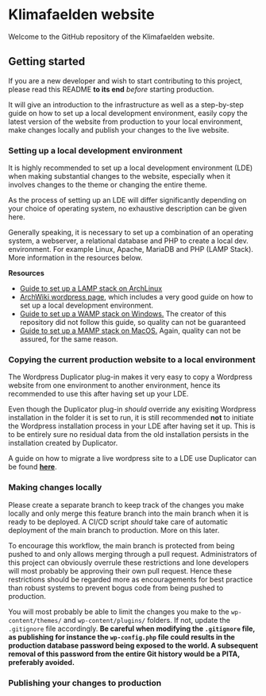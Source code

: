 # Klimafaelden website

Welcome to the GitHub repository of the Klimafaelden website.

## Getting started

If you are a new developer and wish to start contributing to this project, please read this README **to its end** *before* starting production. 

It will give an introduction to the infrastructure as well as a step-by-step guide on how to set up a local development environment, easily copy the latest version of the website from production to your local environment, make changes locally and publish your changes to the live website.

### Setting up a local development environment

It is highly recommended to set up a local development environment (LDE) when making substantial changes to the website, especially when it involves changes to the theme or changing the entire theme.

As the process of setting up an LDE will differ significantly depending on your choice of operating system, no exhaustive description can be given here.

Generally speaking, it is necessary to set up a combination of an operating system, a webserver, a relational database and PHP to create a local dev. environment. For example Linux, Apache, MariaDB and PHP (LAMP Stack). More information in the resources below.

**Resources**

* [Guide to set up a LAMP stack on ArchLinux](https://computingforgeeks.com/how-setup-wordpress-on-arch-linux/)
* [ArchWiki wordpress page](https://wiki.archlinux.org/title/Wordpress#Installation), which includes a very good guide on how to set up a local development environment.
* [Guide to set up a WAMP stack on Windows.](https://www.wpbeginner.com/wp-tutorials/how-to-install-wordpress-on-your-windows-computer-using-wamp/) The creator of this repository did not follow this guide, so quality can not be guaranteed
* [Guide to set up a MAMP stack on MacOS.](https://www.wpbeginner.com/wp-tutorials/how-to-install-wordpress-locally-on-mac-using-mamp/) Again, quality can not be assured, for the same reason.

### Copying the current production website to a local environment

The Wordpress Duplicator plug-in makes it very easy to copy a Wordpress website from one environment to another environment, hence its recommended to use this after having set up your LDE. 

Even though the Duplicator plug-in *should* override any exisiting Wordpress installation in the folder it is set to run, it is still recommended **not** to initiate the Wordpress installation process in your LDE after having set it up. This is to be entirely sure no residual data from the old installation persists in the installation created by Duplicator.

A guide on how to migrate a live wordpress site to a LDE use Duplicator can be found [**here**](https://www.wpbeginner.com/wp-tutorials/how-to-move-live-wordpress-site-to-local-server/).

### Making changes locally

Please create a separate branch to keep track of the changes you make locally and only merge this feature branch into the main branch when it is ready to be deployed. A CI/CD script *should* take care of automatic deployment of the main branch to production. More on this later.

To encourage this workflow, the main branch is protected from being pushed to and only allows merging through a pull request. Administrators of this project can obviously overrule these restrictions and lone developers will most probably be approving their own pull request. Hence these restrictions should be regarded more as encouragements for best practice than robust systems to prevent bogus code from being pushed to production.

You will most probably be able to limit the changes you make to the `wp-content/themes/` and `wp-content/plugins/` folders. If not, update the `.gitignore` file accordingly. **Be careful when modifying the `.gitignore` file, as publishing for instance the `wp-config.php` file could results in the production database password being exposed to the world. A subsequent removal of this password from the entire Git history would be a PITA, preferably avoided.**

### Publishing your changes to production

